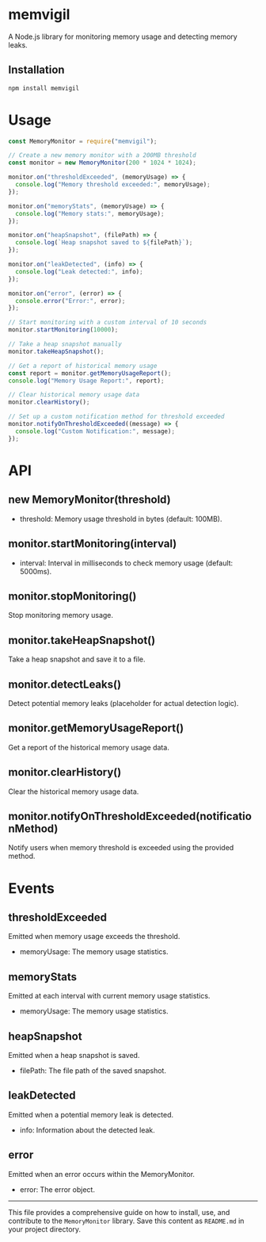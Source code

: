 # memvigil

A Node.js library for monitoring memory usage and detecting memory leaks.

## Installation

```sh
npm install memvigil
```

# Usage

```js
const MemoryMonitor = require("memvigil");

// Create a new memory monitor with a 200MB threshold
const monitor = new MemoryMonitor(200 * 1024 * 1024);

monitor.on("thresholdExceeded", (memoryUsage) => {
  console.log("Memory threshold exceeded:", memoryUsage);
});

monitor.on("memoryStats", (memoryUsage) => {
  console.log("Memory stats:", memoryUsage);
});

monitor.on("heapSnapshot", (filePath) => {
  console.log(`Heap snapshot saved to ${filePath}`);
});

monitor.on("leakDetected", (info) => {
  console.log("Leak detected:", info);
});

monitor.on("error", (error) => {
  console.error("Error:", error);
});

// Start monitoring with a custom interval of 10 seconds
monitor.startMonitoring(10000);

// Take a heap snapshot manually
monitor.takeHeapSnapshot();

// Get a report of historical memory usage
const report = monitor.getMemoryUsageReport();
console.log("Memory Usage Report:", report);

// Clear historical memory usage data
monitor.clearHistory();

// Set up a custom notification method for threshold exceeded
monitor.notifyOnThresholdExceeded((message) => {
  console.log("Custom Notification:", message);
});
```

# API

## new MemoryMonitor(threshold)

- threshold: Memory usage threshold in bytes (default: 100MB).

## monitor.startMonitoring(interval)

- interval: Interval in milliseconds to check memory usage (default: 5000ms).

## monitor.stopMonitoring()

Stop monitoring memory usage.

## monitor.takeHeapSnapshot()

Take a heap snapshot and save it to a file.

## monitor.detectLeaks()

Detect potential memory leaks (placeholder for actual detection logic).

## monitor.getMemoryUsageReport()

Get a report of the historical memory usage data.

## monitor.clearHistory()

Clear the historical memory usage data.

## monitor.notifyOnThresholdExceeded(notificationMethod)

Notify users when memory threshold is exceeded using the provided method.

# Events

## thresholdExceeded

Emitted when memory usage exceeds the threshold.

- memoryUsage: The memory usage statistics.

## memoryStats

Emitted at each interval with current memory usage statistics.

- memoryUsage: The memory usage statistics.

## heapSnapshot

Emitted when a heap snapshot is saved.

- filePath: The file path of the saved snapshot.

## leakDetected

Emitted when a potential memory leak is detected.

- info: Information about the detected leak.

## error

Emitted when an error occurs within the MemoryMonitor.

- error: The error object.

---

This file provides a comprehensive guide on how to install, use, and contribute to the `MemoryMonitor` library. Save this content as `README.md` in your project directory.
